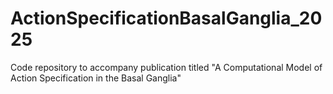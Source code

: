 # ActionSpecificationBasalGanglia_2025
Code repository to accompany publication titled "A Computational Model of Action Specification in the Basal Ganglia"
